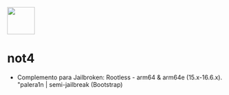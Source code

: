 <img src="https://github.com/opa334/Dopamine/assets/52459150/ed04dd3e-d879-456d-9aa3-d4ed44819c7e" width="64" />

# not4

- Complemento para Jailbroken: Rootless - arm64 & arm64e (15.x-16.6.x). "palera1n | semi-jailbreak (Bootstrap)
